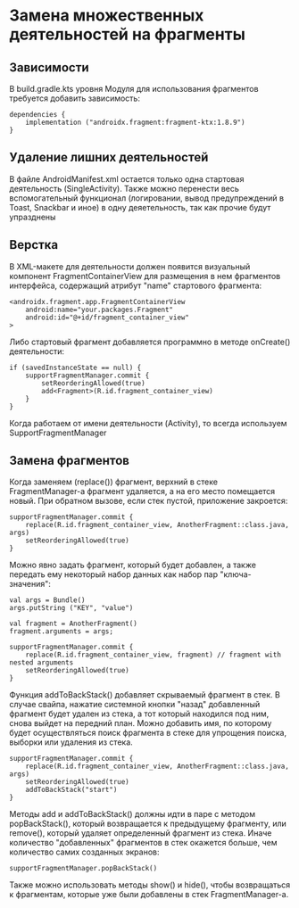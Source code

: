 # Замена множественных деятельностей на фрагменты
## Зависимости
В build.gradle.kts уровня Модуля для использования фрагментов требуется добавить зависимость:
```
dependencies {
    implementation ("androidx.fragment:fragment-ktx:1.8.9")
}
```

## Удаление лишних деятельностей
В файле AndroidManifest.xml остается только одна стартовая деятельность (SingleActivity). Также можно перенести весь вспомогательный функционал (логировании, вывод предупреждений в Toast, Snackbar и иное) в одну деяетельность, так как прочие будут упразднены

## Верстка
В XML-макете для деятельности должен появится визуальный компонент FragmentContainerView для размещения в нем фрагментов интерфейса, содержащий атрибут "name" стартового фрагмента:
```
<androidx.fragment.app.FragmentContainerView
    android:name="your.packages.Fragment"
    android:id="@+id/fragment_container_view"
>
```

Либо стартовый фрагмент добавляется программно в методе onCreate() деятельности:
```
if (savedInstanceState == null) {
    supportFragmentManager.commit {
        setReorderingAllowed(true)
        add<Fragment>(R.id.fragment_container_view)
    }
}
```

Когда работаем от имени деятельности (Activity), то всегда используем SupportFragmentManager

## Замена фрагментов
Когда заменяем (replace()) фрагмент, верхний в стеке FragmentManager-а фрагмент удаляется, а на его место помещается новый. При обратном вызове, если стек пустой, приложение закроется:
```
supportFragmentManager.commit {
    replace(R.id.fragment_container_view, AnotherFragment::class.java, args)
    setReorderingAllowed(true)
}
```

Можно явно задать фрагмент, который будет добавлен, а также передать ему некоторый набор данных как набор пар "ключа-значения":
```
val args = Bundle()
args.putString ("KEY", "value")

val fragment = AnotherFragment()
fragment.arguments = args;

supportFragmentManager.commit {
    replace(R.id.fragment_container_view, fragment) // fragment with nested arguments
    setReorderingAllowed(true)
}
```

Функция addToBackStack() добавляет скрываемый фрагмент в стек. В случае свайпа, нажатие системной кнопки "назад" добавленный фрагмент будет удален из стека, а тот который находился под ним, снова выйдет на передний план. Можно добавить имя, по которому будет осуществляться поиск фрагмента в стеке для упрощения поиска, выборки или удаления из стека.
```
supportFragmentManager.commit {
    replace(R.id.fragment_container_view, AnotherFragment::class.java, args)
    setReorderingAllowed(true)
    addToBackStack("start")
}
```

Методы add и addToBackStack() должны идти в паре с методом popBackStack(), который возвращается к предыдущему фрагменту, или remove(), который удаляет определенный фрагмент из стека. Иначе количество "добавленных" фрагментов в стек окажется больше, чем количество самих созданных экранов:
```
supportFragmentManager.popBackStack()
```

Также можно использовать методы show() и hide(), чтобы возвращаться к фрагментам, которые уже были добавлены в стек FragmentManager-а.
